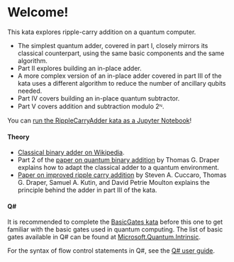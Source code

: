 ﻿# Welcome!

This kata explores ripple-carry addition on a quantum computer.

* The simplest quantum adder, covered in part I, closely mirrors its classical counterpart,
using the same basic components and the same algorithm.
* Part II explores building an in-place adder.
* A more complex version of an in-place adder covered in part III of the kata uses a different algorithm
to reduce the number of ancillary qubits needed.
* Part IV covers building an in-place quantum subtractor.
* Part V covers addition and subtraction modulo 2ᴺ.

You can [run the RippleCarryAdder kata as a Jupyter Notebook](https://mybinder.org/v2/gh/Microsoft/QuantumKatas/main?filepath=RippleCarryAdder%2FRippleCarryAdder.ipynb)!

#### Theory

* [Classical binary adder on Wikipedia](https://en.wikipedia.org/wiki/Adder_(electronics)).
* Part 2 of the [paper on quantum binary addition](https://arxiv.org/pdf/quant-ph/0008033.pdf) by Thomas G. Draper explains how to adapt the classical adder to a quantum environment.
* [Paper on improved ripple carry addition](https://arxiv.org/pdf/quant-ph/0410184.pdf) by Steven A. Cuccaro, Thomas G. Draper, Samuel A. Kutin, and David Petrie Moulton 
  explains the principle behind the adder in part III of the kata.

#### Q#

It is recommended to complete the [BasicGates kata](./../BasicGates/) before this one to get familiar with the basic gates used in quantum computing.
The list of basic gates available in Q# can be found at [Microsoft.Quantum.Intrinsic](https://docs.microsoft.com/qsharp/api/qsharp/microsoft.quantum.intrinsic).

For the syntax of flow control statements in Q#, see the [Q# user guide](https://docs.microsoft.com/en-us/quantum/user-guide/using-qsharp/control-flow#control-flow).